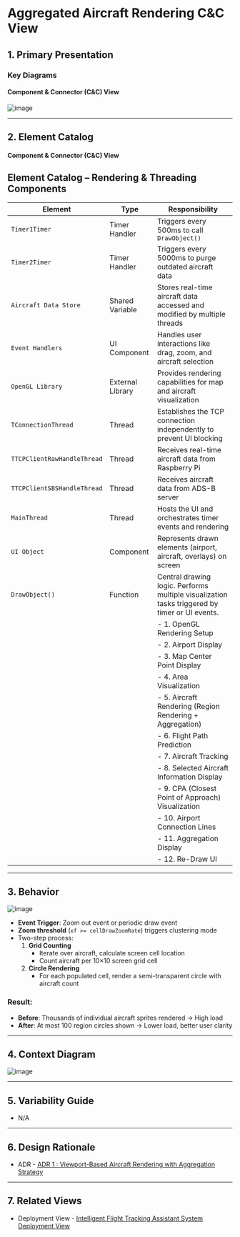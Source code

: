 # Aggregated Aircraft Rendering C&C View

## 1. Primary Presentation

### Key Diagrams

#### Component & Connector (C&C) View
![image](https://github.com/user-attachments/assets/1c5a44c2-846a-4f79-bf62-751233dc7e82)


---

## 2. Element Catalog

#### Component & Connector (C&C) View

## Element Catalog – Rendering & Threading Components

| Element                       | Type            | Responsibility                                                                                  |
|-------------------------------|------------------|-----------------------------------------------------------------------------------------------|
| `Timer1Timer`                 | Timer Handler    | Triggers every 500ms to call `DrawObject()`                                                   |
| `Timer2Timer`                 | Timer Handler    | Triggers every 5000ms to purge outdated aircraft data                                         |
| `Aircraft Data Store`        | Shared Variable  | Stores real-time aircraft data accessed and modified by multiple threads                      |
| `Event Handlers`             | UI Component     | Handles user interactions like drag, zoom, and aircraft selection                             |
| `OpenGL Library`             | External Library | Provides rendering capabilities for map and aircraft visualization                            |
| `TConnectionThread`          | Thread           | Establishes the TCP connection independently to prevent UI blocking                          |
| `TTCPClientRawHandleThread`  | Thread           | Receives real-time aircraft data from Raspberry Pi                                            |
| `TTCPClientSBSHandleThread`  | Thread           | Receives aircraft data from ADS-B server                                                      |
| `MainThread`                 | Thread           | Hosts the UI and orchestrates timer events and rendering                                      |
| `UI Object`                  | Component        | Represents drawn elements (airport, aircraft, overlays) on screen                            |
| `DrawObject()`                | Function         | Central drawing logic. Performs multiple visualization tasks triggered by timer or UI events. |
|                               |                  | - 1. OpenGL Rendering Setup                                                                    |
|                               |                  | - 2. Airport Display                                                                           |
|                               |                  | - 3. Map Center Point Display                                                                  |
|                               |                  | - 4. Area Visualization                                                                        |
|                               |                  | - 5. Aircraft Rendering (Region Rendering + Aggregation)                                       |
|                               |                  | - 6. Flight Path Prediction                                                                    |
|                               |                  | - 7. Aircraft Tracking                                                                          |
|                               |                  | - 8. Selected Aircraft Information Display                                                     |
|                               |                  | - 9. CPA (Closest Point of Approach) Visualization                                             |
|                               |                  | - 10. Airport Connection Lines                                                                  |
|                               |                  | - 11. Aggregation Display                                                                      |
|                               |                  | - 12. Re-Draw UI                                                                               |


---

## 3. Behavior
![image](https://github.com/user-attachments/assets/e5d394d1-03fa-4715-8839-a233e0754476)

- **Event Trigger**: Zoom out event or periodic draw event
- **Zoom threshold** (`xf >= cellDrawZoomRate`) triggers clustering mode
- Two-step process:
  1. **Grid Counting**  
     - Iterate over aircraft, calculate screen cell location
     - Count aircraft per 10×10 screen grid cell
  2. **Circle Rendering**  
     - For each populated cell, render a semi-transparent circle with aircraft count
       
### Result:
- **Before**: Thousands of individual aircraft sprites rendered → High load
- **After**: At most 100 region circles shown → Lower load, better user clarity


---

## 4. Context Diagram 

![image](https://github.com/user-attachments/assets/6fb9f489-33b2-4562-935a-189f5942eb8d)


---

## 5. Variability Guide
- N/A

---

## 6. Design Rationale
- ADR - [ADR 1 : Viewport-Based Aircraft Rendering with Aggregation Strategy](../ADRs/ADR01-viewport-and-aggregation.md)

---

## 7. Related Views
- Deployment View - [Intelligent Flight Tracking Assistant System Deployment View](./IFTA_Deployment_View.md)

